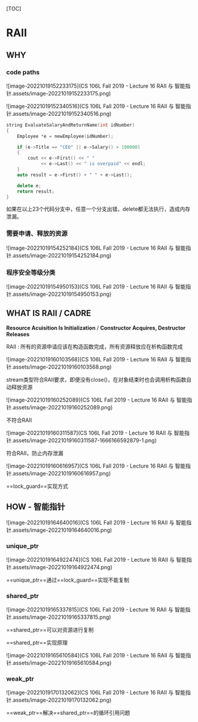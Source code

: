 [TOC]

# RAII

## WHY 

### code paths

![image-20221019152233175](CS 106L Fall 2019 - Lecture 16 RAII 与 智能指针.assets/image-20221019152233175.png)

![image-20221019152340516](CS 106L Fall 2019 - Lecture 16 RAII 与 智能指针.assets/image-20221019152340516.png)

``` c++
string EvaluateSalaryAndReturnName(int idNumber)
{
    Employee *e = newEmployee(idNumber);

    if (e->Title == "CEO" || e->Salary() > 100000)
    {
        cout << e->First() << " "
             << e->Last() << " is overpaid" << endl;
    }
    auto result = e->First() + " " + e->Last();

    delete e;
    return result;
}
```

如果在以上23个代码分支中，任意一个分支出错，delete都无法执行，造成内存泄漏。

### 需要申请、释放的资源

![image-20221019154252184](CS 106L Fall 2019 - Lecture 16 RAII 与 智能指针.assets/image-20221019154252184.png)

### 程序安全等级分类

![image-20221019154950153](CS 106L Fall 2019 - Lecture 16 RAII 与 智能指针.assets/image-20221019154950153.png)

## WHAT IS RAII / CADRE

**Resource Acuisition Is Initialization** / **Constructor Acquires, Destructor Releases**

RAII : 所有的资源申请应该在构造函数完成，所有资源释放应在析构函数完成

![image-20221019160103568](CS 106L Fall 2019 - Lecture 16 RAII 与 智能指针.assets/image-20221019160103568.png)

stream类型符合RAII要求，即便没有close()，在对象结束时也会调用析构函数自动释放资源

![image-20221019160252089](CS 106L Fall 2019 - Lecture 16 RAII 与 智能指针.assets/image-20221019160252089.png)

不符合RAII

![image-20221019160311587](CS 106L Fall 2019 - Lecture 16 RAII 与 智能指针.assets/image-20221019160311587-1666166592879-1.png)

符合RAII，防止内存泄漏

![image-20221019160616957](CS 106L Fall 2019 - Lecture 16 RAII 与 智能指针.assets/image-20221019160616957.png)

==lock_guard==实现方式

## HOW - 智能指针

![image-20221019164640016](CS 106L Fall 2019 - Lecture 16 RAII 与 智能指针.assets/image-20221019164640016.png)

### unique_ptr

![image-20221019164922474](CS 106L Fall 2019 - Lecture 16 RAII 与 智能指针.assets/image-20221019164922474.png)

==unique_ptr==通过==lock_guard==实现不能复制

### shared_ptr

![image-20221019165337815](CS 106L Fall 2019 - Lecture 16 RAII 与 智能指针.assets/image-20221019165337815.png)

==shared_ptr==可以对资源进行复制

==shared_ptr==实现原理

![image-20221019165610584](CS 106L Fall 2019 - Lecture 16 RAII 与 智能指针.assets/image-20221019165610584.png)

### weak_ptr

![image-20221019170132062](CS 106L Fall 2019 - Lecture 16 RAII 与 智能指针.assets/image-20221019170132062.png)

==weak_ptr==解决==shared_ptr==的循环引用问题





